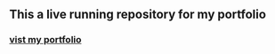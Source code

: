 ## This a live running repository for my portfolio

<h3><a href="https://mohdniyasp.herokuapp.com">vist my portfolio</a></h3>
